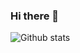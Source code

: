 ### Hi there 👋

![Github stats](https://github-readme-stats.vercel.app/api?username=manukj&count_private=true&show_icons=true&include_all_commits=true&custom_title=My%20Github%20Stats)

<!--
**manukj/manukj** is a ✨ _special_ ✨ repository because its `README.md` (this file) appears on your GitHub profile.

Here are some ideas to get you started:

- 🔭 I’m currently working on ...
- 🌱 I’m currently learning ...
- 👯 I’m looking to collaborate on ...
- 🤔 I’m looking for help with ...
- 💬 Ask me about ...
- 📫 How to reach me: ...
- 😄 Pronouns: ...
- ⚡ Fun fact: ...
-->
